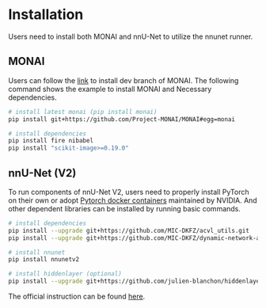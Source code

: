 # Installation

Users need to install both MONAI and nnU-Net to utilize the nnunet runner.

## MONAI

Users can follow the [link](https://docs.monai.io/en/stable/installation.html#option-1-as-a-part-of-your-system-wide-module) to install dev branch of MONAI.
The following command shows the example to install MONAI and Necessary dependencies.

```bash
# install latest monai (pip install monai)
pip install git+https://github.com/Project-MONAI/MONAI#egg=monai

# install dependencies
pip install fire nibabel
pip install "scikit-image>=0.19.0"
```

## nnU-Net (V2)

To run components of nnU-Net V2, users need to properly install PyTorch on their own or adopt [Pytorch docker containers](https://catalog.ngc.nvidia.com/orgs/nvidia/containers/pytorch) maintained by NVIDIA.
And other dependent libraries can be installed by running basic commands.

```bash
# install dependencies
pip install --upgrade git+https://github.com/MIC-DKFZ/acvl_utils.git
pip install --upgrade git+https://github.com/MIC-DKFZ/dynamic-network-architectures.git

# install nnunet
pip install nnunetv2

# install hiddenlayer (optional)
pip install --upgrade git+https://github.com/julien-blanchon/hiddenlayer.git
```

The official instruction can be found [here](https://github.com/MIC-DKFZ/nnUNet/blob/master/documentation/installation_instructions.md).
